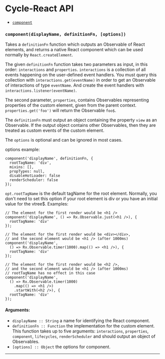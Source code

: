 # Cycle-React API

- [`component`](#component)

### <a id="component"></a> `component(displayName, definitionFn, [options])`

Takes a `definitionFn` function which outputs an Observable of React
elements, and returns a native React component which can be used normally
by `React.createElement`.

The given `definitionFn` function takes two parameters as input, in this order:
`interactions` and `properties`. `interactions` is a collection of all events
happening on the user-defined event handlers. You must query this collection with
`interactions.get(eventName)` in order to get an Observable of
interactions of type `eventName`. And create the event handlers with
`interactions.listener(eventName)`.

The second parameter, `properties`, contains Observables representing properties
of the custom element, given from the parent context.
`properties.get('foo')` will return the Observable `foo$`.

The `definitionFn` must output an object containing the property `view`
as an Observable. If the output object contains other Observables, then
they are treated as custom events of the custom element.

The `options` is optional and can be ignored in most cases.

options example:

    component('displayName', definitionFn, {
      rootTagName: 'div',
      mixins: [],
      propTypes: null,
      disableHotLoader: false
      renderScheduler: false
    });

`opt.rootTagName` is the default tagName for the root element.
Normally, you don't need to set this option if your root element is div or
you have an initial value for the vtree$. Examples:

    // The element for the first render would be <h1 />
    component('displayName', () => Rx.Observable.just(<h1 />), {
      rootTagName: 'div'
    });

    // The element for the first render would be <div></div>,
    // and the second element would be <h1 /> (after 1000ms)
    component('displayName',
      () => Rx.Observable.timer(1000).map(() => <h1 />), {
      rootTagName: 'div'
    });

    // The element for the first render would be <h2 />,
    // and the second element would be <h1 /> (after 1000ms)
    // rootTagName has no effect in this case
    component('displayName',
      () => Rx.Observable.timer(1000)
        .map(() => <h1 />)
        .startWith(<h2 />), {
      rootTagName: 'div'
    });

#### Arguments:

- `displayName :: String` a name for identifying the React component.
- `definitionFn :: Function` the implementation for the custom element. This function takes up to five arguments: `interactions`, `properties`, `component`, `lifecycles`, `renderScheduler` and
should output an object of Observables.
- `[options] :: Object` the options for component.

- - -

